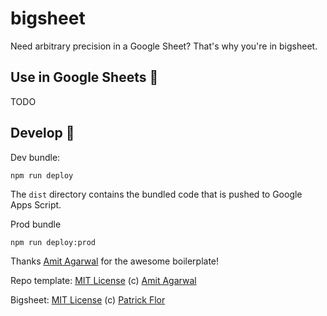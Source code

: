 # bigsheet

Need arbitrary precision in a Google Sheet? That's why you're in bigsheet.

## Use in Google Sheets 🧮

TODO

## Develop 🚀

Dev bundle:

```
npm run deploy
```

The `dist` directory contains the bundled code that is pushed to Google Apps Script.

Prod bundle

```
npm run deploy:prod
```

Thanks [Amit Agarwal](https://www.labnol.org/about) for the awesome boilerplate!

Repo template: [MIT License](https://github.com/senorflor/bigsheet/blob/master/BP_LICENSE) (c) [Amit Agarwal](https://www.labnol.org/about/)

Bigsheet: [MIT License](https://github.com/senorflor/bigsheet/blob/master/LICENSE) (c) [Patrick Flor](https://github.com/senorflor)